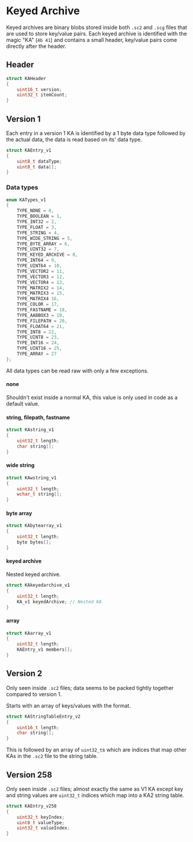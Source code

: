 # Keyed Archive
Keyed archives are binary blobs stored inside both `.sc2` and `.scg` files that are used to store key/value pairs. Each keyed archive is identified with the magic "KA" (`4b 41`) and contains a small header, key/value pairs come directly after the header.

## Header
```c
struct KAHeader
{
    uint16_t version;
    uint32_t itemCount;
}
```

## Version 1
Each entry in a version 1 KA is identified by a 1 byte data type followed by the actual data, the data is read based on its' data type.
```c
struct KAEntry_v1
{
    uint8_t dataType;
    uint8_t data[];
}
```
### Data types
```c++
enum KATypes_v1
{
    TYPE_NONE = 0,
    TYPE_BOOLEAN = 1,
    TYPE_INT32 = 2,
    TYPE_FLOAT = 3,
    TYPE_STRING = 4,
    TYPE_WIDE_STRING = 5,
    TYPE_BYTE_ARRAY = 6,
    TYPE_UINT32 = 7,
    TYPE_KEYED_ARCHIVE = 8,
    TYPE_INT64 = 9,
    TYPE_UINT64 = 10,
    TYPE_VECTOR2 = 11,
    TYPE_VECTOR3 = 12,
    TYPE_VECTOR4 = 13,
    TYPE_MATRIX2 = 14,
    TYPE_MATRIX3 = 15,
    TYPE_MATRIX4 16,
    TYPE_COLOR = 17,
    TYPE_FASTNAME = 18,
    TYPE_AABBOX3 = 19,
    TYPE_FILEPATH = 20,
    TYPE_FLOAT64 = 21,
    TYPE_INT8 = 22,
    TYPE_UINT8 = 23,
    TYPE_INT16 = 24,
    TYPE_UINT16 = 25,
    TYPE_ARRAY = 27
};
```
All data types can be read raw with only a few exceptions.
#### none
Shouldn't exist inside a normal KA, this value is only used in code as a default value.
#### string, filepath, fastname
```c
struct KAstring_v1
{
    uint32_t length;
    char string[];
}
```
#### wide string
```c
struct KAwstring_v1
{
    uint32_t length;
    wchar_t string[];
}
```
#### byte array
```c
struct KAbytearray_v1
{
    uint32_t length;
    byte bytes[];
}
```
#### keyed archive
Nested keyed archive.
```c
struct KAkeyedarchive_v1
{
    uint32_t length;
    KA_v1 keyedArchive; // Nested KA
}
```
#### array
```c
struct KAarray_v1
{
    uint32_t length;
    KAEntry_v1 members[];
}
```

## Version 2
Only seen inside `.sc2` files; data seems to be packed tightly together compared to version 1.

Starts with an array of keys/values with the format.
```c
struct KAStringTableEntry_v2
{
    uint16_t length;
    char string[];
}
```
This is followed by an array of `uint32_t`s which are indices that map other KAs in the `.sc2` file to the string table.

## Version 258
Only seen inside `.sc2` files; almost exactly the same as V1 KA except key and string values are `uint32_t` indices which map into a KA2 string table.
```c
struct KAEntry_v258
{
    uint32_t keyIndex;
    uint8_t valueType;
    uint32_t valueIndex;
}
```
